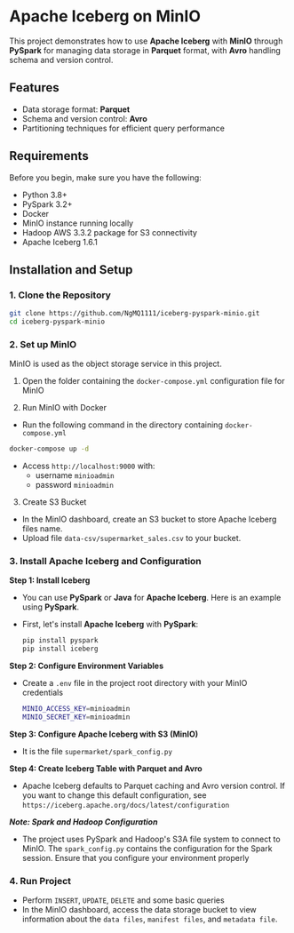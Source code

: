 # **Apache Iceberg on MinIO**

This project demonstrates how to use **Apache Iceberg** with **MinIO** through **PySpark** for managing data storage in **Parquet** format, with **Avro** handling schema and version control.

## **Features**
- Data storage format: **Parquet**
- Schema and version control: **Avro**
- Partitioning techniques for efficient query performance

## **Requirements**
Before you begin, make sure you have the following:
- Python 3.8+
- PySpark 3.2+
- Docker
- MinIO instance running locally
- Hadoop AWS 3.3.2 package for S3 connectivity
- Apache Iceberg 1.6.1

## **Installation and Setup**

### 1. **Clone the Repository**
```bash
git clone https://github.com/NgMQ1111/iceberg-pyspark-minio.git
cd iceberg-pyspark-minio
```

### 2. **Set up MinIO**
MinIO is used as the object storage service in this project.
1. Open the folder containing the `docker-compose.yml` configuration file for MinIO

2. Run MinIO with Docker
- Run the following command in the directory containing `docker-compose.yml`
```bash
docker-compose up -d
```
- Access `http://localhost:9000` with:
   - username `minioadmin`
   - password `minioadmin`

3. Create S3 Bucket
- In the MinIO dashboard, create an S3 bucket to store Apache Iceberg files name.
- Upload file `data-csv/supermarket_sales.csv` to your bucket.

### 3. **Install Apache Iceberg and Configuration**
**Step 1: Install Iceberg**
- You can use **PySpark** or **Java** for **Apache Iceberg**. Here is an example using **PySpark**.
- First, let's install **Apache Iceberg** with **PySpark**:
  
  ```bash
  pip install pyspark
  pip install iceberg
  ```
**Step 2: Configure Environment Variables**
- Create a `.env` file in the project root directory with your MinIO credentials
  ```bash
  MINIO_ACCESS_KEY=minioadmin
  MINIO_SECRET_KEY=minioadmin
  ```

**Step 3: Configure Apache Iceberg with S3 (MinIO)**
- It is the file `supermarket/spark_config.py`

**Step 4: Create Iceberg Table with Parquet and Avro**
- Apache Iceberg defaults to Parquet caching and Avro version control. If you want to change this default configuration, see `https://iceberg.apache.org/docs/latest/configuration`

***Note: Spark and Hadoop Configuration***
- The project uses PySpark and Hadoop's S3A file system to connect to MinIO. The `spark_config.py` contains the configuration for the Spark session. Ensure that you configure your environment properly

### 4. Run Project
- Perform `INSERT`, `UPDATE`, `DELETE` and some basic queries
- In the MinIO dashboard, access the data storage bucket to view information about the `data files`, `manifest files`, and `metadata file`.



